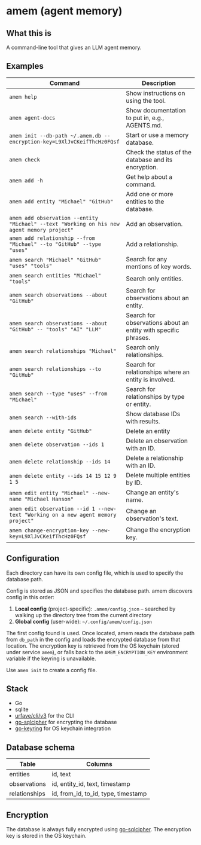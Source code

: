 # amem (agent memory)

## What this is

A command-line tool that gives an LLM agent memory.

## Examples

| Command | Description |
|---------|-------------|
| `amem help` | Show instructions on using the tool. |
| `amen agent-docs` | Show documentation to put in, e.g., AGENTS.md. |
| `amem init --db-path ~/.amem.db --encryption-key=L9XlJvCKeifThcHz0FQsf` | Start or use a memory database. |
| `amem check` | Check the status of the database and its encryption. |
| `amem add -h` | Get help about a command. |
| `amem add entity "Michael" "GitHub"` | Add one or more entities to the database. |
| `amem add observation --entity "Michael" --text "Working on his new agent memory project"` | Add an observation. |
| `amem add relationship --from "Michael" --to "GitHub" --type "uses"` | Add a relationship. |
| `amem search "Michael" "GitHub" "uses" "tools"` | Search for any mentions of key words. |
| `amem search entities "Michael" "tools"` | Search only entities. |
| `amem search observations --about "GitHub"` | Search for observations about an entity. |
| `amem search observations --about "GitHub" -- "tools" "AI" "LLM"` | Search for observations about an entity with specific phrases. |
| `amem search relationships "Michael"` | Search only relationships. |
| `amem search relationships --to "GitHub"` | Search for relationships where an entity is involved. |
| `amem search --type "uses" --from "Michael"` | Search for relationships by type or entity. |
| `amem search --with-ids` | Show database IDs with results. |
| `amem delete entity "GitHub"` | Delete an entity |
| `amem delete observation --ids 1` | Delete an observation with an ID. |
| `amem delete relationship --ids 14` | Delete a relationship with an ID. |
| `amem delete entity --ids 14 15 12 9 1 5` | Delete multiple entities by ID. |
| `amem edit entity "Michael" --new-name "Michael Hanson"` | Change an entity's name. |
| `amem edit observation --id 1 --new-text "Working on a new agent memory project"` | Change an observation's text. |
| `amem change-encryption-key --new-key=L9XlJvCKeifThcHz0FQsf` | Change the encryption key. |

## Configuration

Each directory can have its own config file, which is used to specify the database path.

Config is stored as JSON and specifies the database path. amem discovers config in this order:

1. **Local config** (project-specific): `.amem/config.json` – searched by walking up the directory tree from the current directory
2. **Global config** (user-wide): `~/.config/amem/config.json`

The first config found is used. Once located, amem reads the database path from `db_path` in the config and loads the encrypted database from that location. The encryption key is retrieved from the OS keychain (stored under service `amem`), or falls back to the `AMEM_ENCRYPTION_KEY` environment variable if the keyring is unavailable.

Use `amem init` to create a config file.

## Stack

- Go
- sqlite
- [urfave/cli/v3](https://github.com/urfave/cli) for the CLI
- [go-sqlcipher](https://github.com/mutecomm/go-sqlcipher) for encrypting the database
- [go-keyring](https://github.com/zalando/go-keyring) for OS keychain integration

## Database schema

| Table | Columns |
|-------|---------|
| entities | id, text |
| observations | id, entity_id, text, timestamp |
| relationships | id, from_id, to_id, type, timestamp |

## Encryption

The database is always fully encrypted using [go-sqlcipher](https://github.com/mutecomm/go-sqlcipher). The encryption key is stored in the OS keychain.
